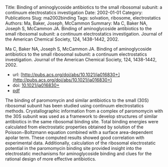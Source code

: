 Title: Binding of aminoglycoside antibiotics to the small ribosomal subunit: a continuum electrostatics investigation
Date: 2002-01-01
Category: Publications
Slug: ma2002binding
Tags: solvation, ribosome, electrostatics
Authors: Ma, Baker, Joseph, McCammon
Summary: Ma C, Baker NA, Joseph S, McCammon JA. Binding of aminoglycoside antibiotics to the small ribosomal subunit: a continuum electrostatics investigation. Journal of the American Chemical Society, 124, 1438-1442, 2002. 

Ma C, Baker NA, Joseph S, McCammon JA. Binding of aminoglycoside antibiotics to the small ribosomal subunit: a continuum electrostatics investigation. Journal of the American Chemical Society, 124, 1438-1442, 2002. 

* url: [http://pubs.acs.org/doi/abs/10.1021/ja016830+](http://pubs.acs.org/doi/abs/10.1021/ja016830+)
* doi: [10.1021/ja016830+](10.1021/ja016830+)
* [pdf](http://sobolevnrm.github.io/papers/ma2002binding.pdf)

The binding of paromomycin and similar antibiotics to the small (30S) ribosomal subunit has been studied using continuum electrostatics methods. Crystallographic information from a complex of paromomycin with the 30S subunit was used as a framework to develop structures of similar antibiotics in the same ribosomal binding site. Total binding energies were calculated from electrostatic properties obtained by solution of the Poisson−Boltzmann equation combined with a surface area-dependent apolar term. These computed results showed good correlation with experimental data. Additionally, calculation of the ribosomal electrostatic potential in the paromomycin binding site provided insight into the electrostatic mechanisms for aminoglycoside binding and clues for the rational design of more effective antibiotics.
